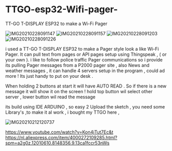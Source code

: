 # TTGO-esp32-Wifi-pager-

TT-GO T-DISPLAY ESP32 to make a Wi-Fi Pager 

![IMG20210228091147](https://user-images.githubusercontent.com/20719445/109411957-a9301f00-79a5-11eb-90a8-c9d538a823ef.jpg)
![IMG20210228091157](https://user-images.githubusercontent.com/20719445/109411956-a8978880-79a5-11eb-9652-7599aabc3ae6.jpg)
![IMG20210228091203](https://user-images.githubusercontent.com/20719445/109411958-a9301f00-79a5-11eb-8b57-4100799379fa.jpg)
![IMG20210228091226](https://user-images.githubusercontent.com/20719445/109412062-36737380-79a6-11eb-8543-86d99bb5525e.jpg)

i used a TT-GO T-DISPLAY ESP32 to make a Pager style look a like Wi-Fi Pager.
It can pull text from pages or API pages setup using Thingspeak , ( or your own ).
i like to follow police traffic Pager communications so i provide its pulling Pager messages from a P2000 pager site , also News and weather messages , it can handle 4 servers setup in the program , could ad more !
Its just handy to put on your desk .

When holding 2 buttons at start it will have AUTO READ .
So if there is a new message it will show it on the screen !
hold top button wil select other server ,
lower button wil read the message 

its build using IDE ARDUINO , so easy 2 Upload the sketch , you need some Library's ,to make it al work ,
i bought my TTGO here , 

![IMG20210212120737](https://user-images.githubusercontent.com/20719445/109412080-41c69f00-79a6-11eb-811a-eea297da18fe.jpg)

https://www.youtube.com/watch?v=Kon4jTut7Ec&t
https://nl.aliexpress.com/item/4000272109285.html?spm=a2g0z.12010610.8148356.9.13ca1fccr53nWs
